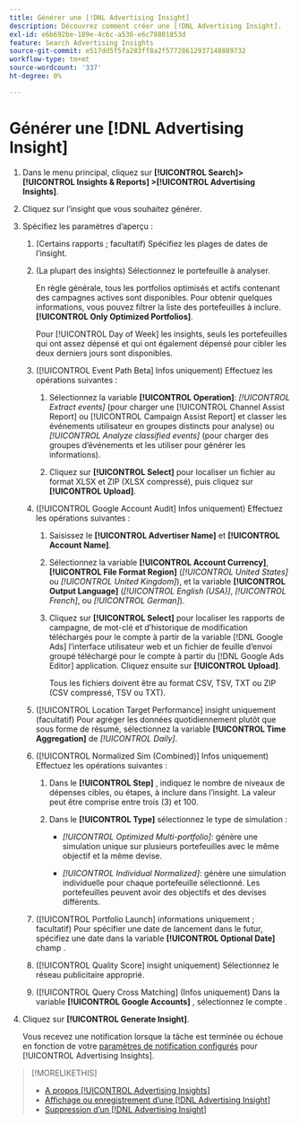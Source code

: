 ```yaml
---
title: Générer une [!DNL Advertising Insight]
description: Découvrez comment créer une [!DNL Advertising Insight].
exl-id: e6b692be-189e-4c6c-a536-e6c78801853d
feature: Search Advertising Insights
source-git-commit: e517dd5f5fa283ff8a2f57728612937148889732
workflow-type: tm+mt
source-wordcount: '337'
ht-degree: 0%

---
```


# Générer une [!DNL Advertising Insight]

1. Dans le menu principal, cliquez sur **[!UICONTROL Search]> [!UICONTROL Insights & Reports] >[!UICONTROL Advertising Insights]**.

2. Cliquez sur l’insight que vous souhaitez générer.

3. Spécifiez les paramètres d’aperçu :

   1. (Certains rapports ; facultatif) Spécifiez les plages de dates de l’insight.

   2. (La plupart des insights) Sélectionnez le portefeuille à analyser.

      En règle générale, tous les portfolios optimisés et actifs contenant des campagnes actives sont disponibles. Pour obtenir quelques informations, vous pouvez filtrer la liste des portefeuilles à inclure. **[!UICONTROL Only Optimized Portfolios]**.

      Pour [!UICONTROL Day of Week] les insights, seuls les portefeuilles qui ont assez dépensé et qui ont également dépensé pour cibler les deux derniers jours sont disponibles.

   3. ([!UICONTROL Event Path Beta] Infos uniquement) Effectuez les opérations suivantes :

      1. Sélectionnez la variable **[!UICONTROL Operation]**: *[!UICONTROL Extract events]* (pour charger une [!UICONTROL Channel Assist Report] ou [!UICONTROL Campaign Assist Report] et classer les événements utilisateur en groupes distincts pour analyse) ou *[!UICONTROL Analyze classified events]* (pour charger des groupes d’événements et les utiliser pour générer les informations).

      1. Cliquez sur **[!UICONTROL Select]** pour localiser un fichier au format XLSX et ZIP (XLSX compressé), puis cliquez sur **[!UICONTROL Upload]**.

   4. ([!UICONTROL Google Account Audit] Infos uniquement) Effectuez les opérations suivantes :

      1. Saisissez le **[!UICONTROL Advertiser Name]** et **[!UICONTROL Account Name]**.

      1. Sélectionnez la variable **[!UICONTROL Account Currency]**, **[!UICONTROL File Format Region]** (*[!UICONTROL United States]* ou *[!UICONTROL United Kingdom]*), et la variable **[!UICONTROL Output Language]** (*[!UICONTROL English (USA)]*, *[!UICONTROL French]*, ou *[!UICONTROL German]*).

      1. Cliquez sur **[!UICONTROL Select]** pour localiser les rapports de campagne, de mot-clé et d’historique de modification téléchargés pour le compte à partir de la variable [!DNL Google Ads] l’interface utilisateur web et un fichier de feuille d’envoi groupé téléchargé pour le compte à partir du [!DNL Google Ads Editor] application. Cliquez ensuite sur **[!UICONTROL Upload]**.

         Tous les fichiers doivent être au format CSV, TSV, TXT ou ZIP (CSV compressé, TSV ou TXT).

   5. ([!UICONTROL Location Target Performance] insight uniquement (facultatif) Pour agréger les données quotidiennement plutôt que sous forme de résumé, sélectionnez la variable **[!UICONTROL Time Aggregation]** de *[!UICONTROL Daily]*.

   6. ([!UICONTROL Normalized Sim (Combined)] Infos uniquement) Effectuez les opérations suivantes :

      1. Dans le **[!UICONTROL Step]** , indiquez le nombre de niveaux de dépenses cibles, ou étapes, à inclure dans l’insight. La valeur peut être comprise entre trois (3) et 100.

      1. Dans le **[!UICONTROL Type]** sélectionnez le type de simulation :

         * *[!UICONTROL Optimized Multi-portfolio]*: génère une simulation unique sur plusieurs portefeuilles avec le même objectif et la même devise.

         * *[!UICONTROL Individual Normalized]*: génère une simulation individuelle pour chaque portefeuille sélectionné. Les portefeuilles peuvent avoir des objectifs et des devises différents.

   7. ([!UICONTROL Portfolio Launch] informations uniquement ; facultatif) Pour spécifier une date de lancement dans le futur, spécifiez une date dans la variable **[!UICONTROL Optional Date]** champ .

   8. ([!UICONTROL Quality Score] insight uniquement) Sélectionnez le réseau publicitaire approprié.

   9. ([!UICONTROL Query Cross Matching] (Infos uniquement) Dans la variable **[!UICONTROL Google Accounts]** , sélectionnez le compte .

4. Cliquez sur **[!UICONTROL Generate Insight]**.

   Vous recevez une notification lorsque la tâche est terminée ou échoue en fonction de votre [paramètres de notification configurés](/help/search-social-commerce/notifications/notification-edit.md) pour [!UICONTROL Advertising Insights].

>[!MORELIKETHIS]
>
>* [A propos [!UICONTROL Advertising Insights]](insight-about.md)
>* [Affichage ou enregistrement d’une [!DNL Advertising Insight]](insight-view-save.md)
>* [Suppression d’un [!DNL Advertising Insight]](insight-delete.md)
